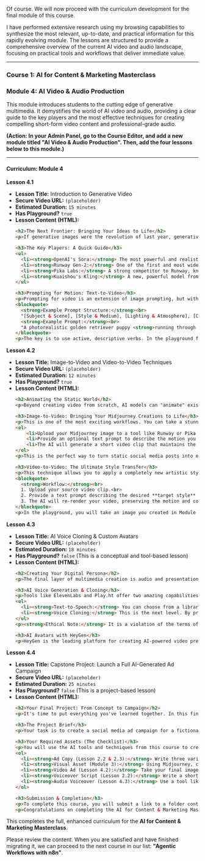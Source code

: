 Of course. We will now proceed with the curriculum development for the final module of this course.

I have performed extensive research using my browsing capabilities to synthesize the most relevant, up-to-date, and practical information for this rapidly evolving module. The lessons are structured to provide a comprehensive overview of the current AI video and audio landscape, focusing on practical tools and workflows that deliver immediate value.

---

### **Course 1: AI for Content & Marketing Masterclass**

### **Module 4: AI Video & Audio Production**

This module introduces students to the cutting edge of generative multimedia. It demystifies the world of AI video and audio, providing a clear guide to the key players and the most effective techniques for creating compelling short-form video content and professional-grade audio.

**(Action: In your Admin Panel, go to the Course Editor, and add a new module titled "AI Video & Audio Production". Then, add the four lessons below to this module.)**

---

#### **Curriculum: Module 4**

**Lesson 4.1**
*   **Lesson Title:** Introduction to Generative Video
*   **Secure Video URL:** `(placeholder)`
*   **Estimated Duration:** `15 minutes`
*   **Has Playground?** `true`
*   **Lesson Content (HTML):**
    ```html
    <h2>The Next Frontier: Bringing Your Ideas to Life</h2>
    <p>If generative images were the revolution of last year, generative video is the revolution of today. The technology is moving at an incredible pace. In this lesson, you'll get a high-level overview of the major players and learn the fundamental prompting techniques for creating short video clips from text.</p>
    
    <h3>The Key Players: A Quick Guide</h3>
    <ul>
      <li><strong>OpenAI's Sora:</strong> The most powerful and realistic model, known for its incredible coherence and length. Currently in limited access, but its technology sets the standard.</li>
      <li><strong>Runway Gen-2:</strong> One of the first and most widely available high-quality video models. Excellent for creating short, cinematic clips and integrated into a full video editing suite.</li>
      <li><strong>Pika Labs:</strong> A strong competitor to Runway, known for its vibrant and artistic styles. Very popular for creating animated content and music videos.</li>
      <li><strong>Kuaishou's Kling:</strong> A new, powerful model from China that is challenging Sora in terms of quality and realism, capable of generating longer, high-fidelity clips.</li>
    </ul>

    <h3>Prompting for Motion: Text-to-Video</h3>
    <p>Prompting for video is an extension of image prompting, but with one key new ingredient: **describing motion**. You need to tell the AI not just what to create, but what it should *do*.</p>
    <blockquote>
      <strong>Example Prompt Structure:</strong><br>
      "[Subject & Scene], [Style & Medium], [Lighting & Atmosphere], [Composition & Framing], <strong>[Description of Motion]</strong>."<br><br>
      <strong>Example Prompt:</strong><br>
      "A photorealistic golden retriever puppy <strong>running through a field of tall grass in slow motion</strong>. Cinematic film still, golden hour lighting. --ar 16:9"
    </blockquote>
    <p>The key is to use active, descriptive verbs. In the playground for this lesson, we will use a text-to-video tool like Runway to practice creating your first simple video clips from a text prompt.</p>
    ```

**Lesson 4.2**
*   **Lesson Title:** Image-to-Video and Video-to-Video Techniques
*   **Secure Video URL:** `(placeholder)`
*   **Estimated Duration:** `12 minutes`
*   **Has Playground?** `true`
*   **Lesson Content (HTML):**
    ```html
    <h2>Animating the Static World</h2>
    <p>Beyond creating video from scratch, AI models can "animate" existing images or transform the style of existing videos. These techniques are incredibly powerful for content marketing.</p>
    
    <h3>Image-to-Video: Bringing Your Midjourney Creations to Life</h3>
    <p>This is one of the most exciting workflows. You can take a stunning, high-quality image that you perfected in Midjourney and use it as a starting point for a video.</p>
    <ol>
        <li>Upload your Midjourney image to a tool like Runway or Pika Labs.</li>
        <li>Provide an optional text prompt to describe the motion you want to see (e.g., "The clouds drift slowly across the sky").</li>
        <li>The AI will generate a short video clip that maintains the style, composition, and subject of your original image while adding subtle, realistic motion.</li>
    </ol>
    <p>This is the perfect way to turn static social media posts into eye-catching, dynamic videos.</p>

    <h3>Video-to-Video: The Ultimate Style Transfer</h3>
    <p>This technique allows you to apply a completely new artistic style to an existing video clip. You can upload a simple video shot on your phone and transform it into a claymation animation, a cyberpunk scene, or a watercolor painting.</p>
    <blockquote>
      <strong>Workflow:</strong><br>
      1. Upload your source video clip.<br>
      2. Provide a text prompt describing the desired **target style** (e.g., "A gritty, black and white film noir movie").<br>
      3. The AI will re-render your video, preserving the motion and composition but completely changing the visual style to match your prompt.
    </blockquote>
    <p>In the playground, you will take an image you created in Module 3 and use the image-to-video technique to animate it.</p>
    ```

**Lesson 4.3**
*   **Lesson Title:** AI Voice Cloning & Custom Avatars
*   **Secure Video URL:** `(placeholder)`
*   **Estimated Duration:** `18 minutes`
*   **Has Playground?** `false` (This is a conceptual and tool-based lesson)
*   **Lesson Content (HTML):**
    ```html
    <h2>Creating Your Digital Persona</h2>
    <p>The final layer of multimedia creation is audio and presentation. Modern AI tools allow you to create incredibly realistic voiceovers and even digital avatars of yourself, opening up new possibilities for creating scalable video content without ever stepping in front of a camera.</p>

    <h3>AI Voice Generation & Cloning</h3>
    <p>Tools like ElevenLabs and Play.ht offer two amazing capabilities:</p>
    <ul>
      <li><strong>Text-to-Speech:</strong> You can choose from a library of hundreds of hyper-realistic AI voices to generate a professional voiceover from a simple text script. You can control the pacing, emotion, and tone.</li>
      <li><strong>Voice Cloning:</strong> This is the next level. By providing just a few minutes of your own recorded speech, these platforms can create a digital replica of your voice. You can then use this "voice clone" to generate new audio in your own voice simply by typing text. This is a game-changer for creating podcasts, course narration, and video voiceovers.</li>
    </ul>
    <p><strong>Ethical Note:</strong> It is a violation of the terms of service of all major platforms, and a serious ethical breach, to clone someone's voice without their explicit, enthusiastic consent.</p>

    <h3>AI Avatars with HeyGen</h3>
    <p>HeyGen is the leading platform for creating AI-powered video presenters. You can either use their library of stock avatars or, for a more professional touch, create a digital avatar of yourself. The process involves recording a short video of yourself speaking. The platform then creates a digital puppet that can be animated to speak any text you provide, using a voice you select (including your own voice clone). This allows you to create professional-quality "talking head" videos for marketing or training at scale, without the need for a camera, microphone, or studio setup for every new video.</p>
    ```

**Lesson 4.4**
*   **Lesson Title:** Capstone Project: Launch a Full AI-Generated Ad Campaign
*   **Secure Video URL:** `(placeholder)`
*   **Estimated Duration:** `25 minutes`
*   **Has Playground?** `false` (This is a project-based lesson)
*   **Lesson Content (HTML):**
    ```html
    <h2>Your Final Project: From Concept to Campaign</h2>
    <p>It's time to put everything you've learned together. In this final capstone lesson, you will execute a complete, end-to-end workflow to create all the assets for a fictional marketing campaign. This project will be the centerpiece of your new AI content creation portfolio.</p>
    
    <h3>The Project Brief</h3>
    <p>Your task is to create a social media ad campaign for a fictional product: a new, eco-friendly coffee brand called "Aura Beans".</p>
    
    <h3>Your Required Assets (The Checklist)</h3>
    <p>You will use the AI tools and techniques from this course to create the following:</p>
    <ol>
      <li><strong>Ad Copy (Lesson 2.2 & 2.3):</strong> Write three variations of a short, punchy ad copy for an Instagram post using the PAS framework and then refining it with your own voice.</li>
      <li><strong>Visual Asset (Module 3):</strong> Using Midjourney, create a stunning, high-quality image that represents the "Aura Beans" brand. Use the 4 Pillars of prompting and refine the image with Vary (Region) or Pan/Zoom to get a perfect result.</li>
      <li><strong>Video Ad (Lesson 4.2):</strong> Take your final image from Midjourney and use the Image-to-Video technique in Runway or Pika to create a short, 4-second animated video ad.</li>
      <li><strong>Voiceover Script (Lesson 2.2):</strong> Write a short, 15-second voiceover script for the video ad.</li>
      <li><strong>Audio Voiceover (Lesson 4.3):</strong> Use a tool like ElevenLabs to generate a professional audio voiceover from your script.</li>
    </ol>

    <h3>Submission & Completion</h3>
    <p>To complete this course, you will submit a link to a folder containing all five of these assets. This project proves that you have not just learned the theory but have successfully mastered the practical, hands-on skills of an AI-powered content creator.</p>
    <p>Congratulations on completing the AI for Content & Marketing Masterclass! You are now at the forefront of the new creative revolution.</p>
    ```

This completes the full, enhanced curriculum for the **AI for Content & Marketing Masterclass**.

Please review the content. When you are satisfied and have finished migrating it, we can proceed to the next course in our list: **"Agentic Workflows with n8n"**.